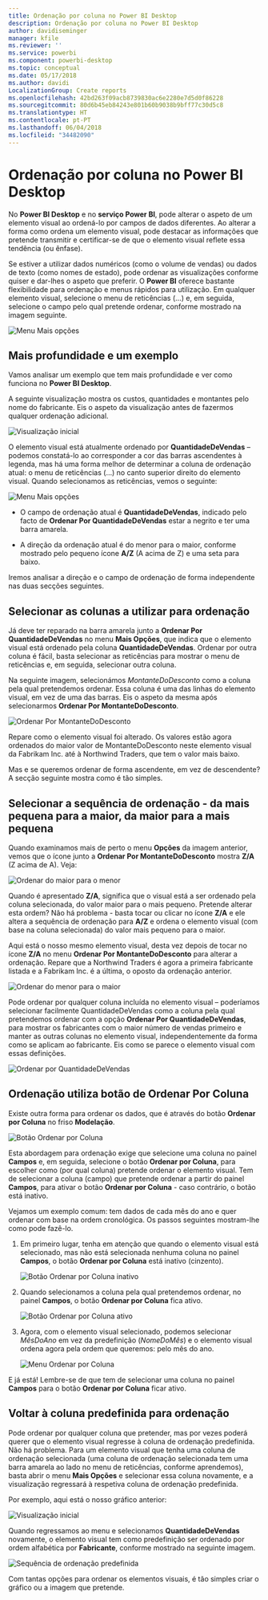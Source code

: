 ```yaml
---
title: Ordenação por coluna no Power BI Desktop
description: Ordenação por coluna no Power BI Desktop
author: davidiseminger
manager: kfile
ms.reviewer: ''
ms.service: powerbi
ms.component: powerbi-desktop
ms.topic: conceptual
ms.date: 05/17/2018
ms.author: davidi
LocalizationGroup: Create reports
ms.openlocfilehash: 42bd263f09acb8739830ac6e2280e7d5d0f86228
ms.sourcegitcommit: 80d6b45eb84243e801b60b9038b9bff77c30d5c8
ms.translationtype: HT
ms.contentlocale: pt-PT
ms.lasthandoff: 06/04/2018
ms.locfileid: "34482090"
---
```

# <a name="sort-by-column-in-power-bi-desktop"></a>Ordenação por coluna no Power BI Desktop
No **Power BI Desktop** e no **serviço Power BI**, pode alterar o aspeto de um elemento visual ao ordená-lo por campos de dados diferentes. Ao alterar a forma como ordena um elemento visual, pode destacar as informações que pretende transmitir e certificar-se de que o elemento visual reflete essa tendência (ou ênfase).

Se estiver a utilizar dados numéricos (como o volume de vendas) ou dados de texto (como nomes de estado), pode ordenar as visualizações conforme quiser e dar-lhes o aspeto que preferir.  O **Power BI** oferece bastante flexibilidade para ordenação e menus rápidos para utilização. Em qualquer elemento visual, selecione o menu de reticências (…) e, em seguida, selecione o campo pelo qual pretende ordenar, conforme mostrado na imagem seguinte.

![Menu Mais opções](media/desktop-sort-by-column/sortbycolumn_2.png)

## <a name="more-depth-and-an-example"></a>Mais profundidade e um exemplo
Vamos analisar um exemplo que tem mais profundidade e ver como funciona no **Power BI Desktop**.

A seguinte visualização mostra os custos, quantidades e montantes pelo nome do fabricante. Eis o aspeto da visualização antes de fazermos qualquer ordenação adicional.

![Visualização inicial](media/desktop-sort-by-column/sortbycolumn_1.png)

O elemento visual está atualmente ordenado por **QuantidadeDeVendas** – podemos constatá-lo ao corresponder a cor das barras ascendentes à legenda, mas há uma forma melhor de determinar a coluna de ordenação atual: o menu de reticências (…) no canto superior direito do elemento visual. Quando selecionamos as reticências, vemos o seguinte:

![Menu Mais opções](media/desktop-sort-by-column/sortbycolumn_2.png)

* O campo de ordenação atual é **QuantidadeDeVendas**, indicado pelo facto de **Ordenar Por QuantidadeDeVendas** estar a negrito e ter uma barra amarela. 

* A direção da ordenação atual é do menor para o maior, conforme mostrado pelo pequeno ícone **A/Z** (A acima de Z) e uma seta para baixo.

Iremos analisar a direção e o campo de ordenação de forma independente nas duas secções seguintes.

## <a name="selecting-which-column-to-use-for-sorting"></a>Selecionar as colunas a utilizar para ordenação
Já deve ter reparado na barra amarela junto a **Ordenar Por QuantidadeDeVendas** no menu **Mais Opções**, que indica que o elemento visual está ordenado pela coluna **QuantidadeDeVendas**. Ordenar por outra coluna é fácil, basta selecionar as reticências para mostrar o menu de reticências e, em seguida, selecionar outra coluna.

Na seguinte imagem, selecionámos *MontanteDoDesconto* como a coluna pela qual pretendemos ordenar. Essa coluna é uma das linhas do elemento visual, em vez de uma das barras. Eis o aspeto da mesma após selecionarmos **Ordenar Por MontanteDoDesconto**.

![Ordenar Por MontanteDoDesconto](media/desktop-sort-by-column/sortbycolumn_3.png)

Repare como o elemento visual foi alterado. Os valores estão agora ordenados do maior valor de MontanteDoDesconto neste elemento visual da Fabrikam Inc. até à Northwind Traders, que tem o valor mais baixo. 

Mas e se queremos ordenar de forma ascendente, em vez de descendente? A secção seguinte mostra como é tão simples.

## <a name="selecting-the-sort-order---smallest-to-largest-largest-to-smallest"></a>Selecionar a sequência de ordenação - da mais pequena para a maior, da maior para a mais pequena
Quando examinamos mais de perto o menu **Opções** da imagem anterior, vemos que o ícone junto a **Ordenar Por MontanteDoDesconto** mostra **Z/A** (Z acima de A). Veja:

![Ordenar do maior para o menor](media/desktop-sort-by-column/sortbycolumn_4.png)

Quando é apresentado **Z/A**, significa que o visual está a ser ordenado pela coluna selecionada, do valor maior para o mais pequeno. Pretende alterar esta ordem? Não há problema - basta tocar ou clicar no ícone **Z/A** e ele altera a sequência de ordenação para **A/Z** e ordena o elemento visual (com base na coluna selecionada) do valor mais pequeno para o maior.

Aqui está o nosso mesmo elemento visual, desta vez depois de tocar no ícone **Z/A** no menu **Ordenar Por MontanteDoDesconto** para alterar a ordenação. Repare que a Northwind Traders é agora a primeira fabricante listada e a Fabrikam Inc. é a última, o oposto da ordenação anterior.

![Ordenar do menor para o maior](media/desktop-sort-by-column/sortbycolumn_5.png)

Pode ordenar por qualquer coluna incluída no elemento visual – poderíamos selecionar facilmente QuantidadeDeVendas como a coluna pela qual pretendemos ordenar com a opção **Ordenar Por QuantidadeDeVendas**, para mostrar os fabricantes com o maior número de vendas primeiro e manter as outras colunas no elemento visual, independentemente da forma como se aplicam ao fabricante. Eis como se parece o elemento visual com essas definições.

![Ordenar por QuantidadeDeVendas](media/desktop-sort-by-column/sortbycolumn_6.png)

## <a name="sort-using-the-sort-by-column-button"></a>Ordenação utiliza botão de Ordenar Por Coluna
Existe outra forma para ordenar os dados, que é através do botão **Ordenar por Coluna** no friso **Modelação**.

![Botão Ordenar por Coluna](media/desktop-sort-by-column/sortbycolumn_8.png)

Esta abordagem para ordenação exige que selecione uma coluna no painel **Campos** e, em seguida, selecione o botão **Ordenar por Coluna**, para escolher como (por qual coluna) pretende ordenar o elemento visual. Tem de selecionar a coluna (campo) que pretende ordenar a partir do painel **Campos**, para ativar o botão **Ordenar por Coluna** - caso contrário, o botão está inativo.

Vejamos um exemplo comum: tem dados de cada mês do ano e quer ordenar com base na ordem cronológica. Os passos seguintes mostram-lhe como pode fazê-lo.

1. Em primeiro lugar, tenha em atenção que quando o elemento visual está selecionado, mas não está selecionada nenhuma coluna no painel **Campos**, o botão **Ordenar por Coluna** está inativo (cinzento).
   
   ![Botão Ordenar por Coluna inativo](media/desktop-sort-by-column/sortbycolumn_9.png)

2. Quando selecionamos a coluna pela qual pretendemos ordenar, no painel **Campos**, o botão **Ordenar por Coluna** fica ativo.
   
   ![Botão Ordenar por Coluna ativo](media/desktop-sort-by-column/sortbycolumn_10.png)
3. Agora, com o elemento visual selecionado, podemos selecionar *MêsDoAno* em vez da predefinição (*NomeDoMês*) e o elemento visual ordena agora pela ordem que queremos: pelo mês do ano.
   
   ![Menu Ordenar por Coluna](media/desktop-sort-by-column/sortbycolumn_11.png)

E já está! Lembre-se de que tem de selecionar uma coluna no painel **Campos** para o botão **Ordenar por Coluna** ficar ativo.

## <a name="getting-back-to-default-column-for-sorting"></a>Voltar à coluna predefinida para ordenação
Pode ordenar por qualquer coluna que pretender, mas por vezes poderá querer que o elemento visual regresse à coluna de ordenação predefinida. Não há problema. Para um elemento visual que tenha uma coluna de ordenação selecionada (uma coluna de ordenação selecionada tem uma barra amarela ao lado no menu de reticências, conforme aprendemos), basta abrir o menu **Mais Opções** e selecionar essa coluna novamente, e a visualização regressará à respetiva coluna de ordenação predefinida.

Por exemplo, aqui está o nosso gráfico anterior:

![Visualização inicial](media/desktop-sort-by-column/sortbycolumn_6.png)

Quando regressamos ao menu e selecionamos **QuantidadeDeVendas** novamente, o elemento visual tem como predefinição ser ordenado por ordem alfabética por **Fabricante**, conforme mostrado na seguinte imagem.

![Sequência de ordenação predefinida](media/desktop-sort-by-column/sortbycolumn_7.png)

Com tantas opções para ordenar os elementos visuais, é tão simples criar o gráfico ou a imagem que pretende.

